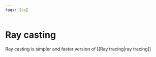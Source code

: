 ```yaml
---
tags: [cg]
---
```


# Ray casting

Ray casting is simpler and faster version of [[Ray tracing|ray tracing]]

<!--
https://people.cs.clemson.edu/~dhouse/courses/405/notes/raycast.pdf
-->